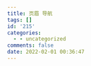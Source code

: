 ```yaml
---
title: 页眉 导航
tags: []
id: '215'
categories:
  - - uncategorized
comments: false
date: 2022-02-01 00:36:47
---
```

